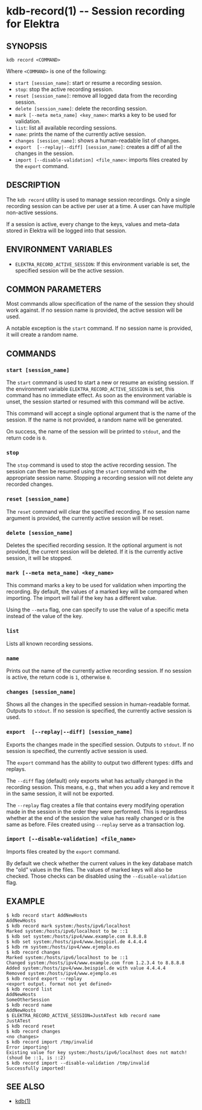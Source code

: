 # kdb-record(1) -- Session recording for Elektra

## SYNOPSIS

`kdb record <COMMAND>`

Where `<COMMAND>` is one of the following:

- `start [session_name]`: start or resume a recording session.
- `stop`: stop the active recording session.
- `reset [session_name]`: remove all logged data from the recording session.
- `delete [session_name]`: delete the recording session.
- `mark [--meta meta_name] <key_name>`: marks a key to be used for validation.
- `list`: list all available recording sessions.
- `name`: prints the name of the currently active session.
- `changes [session_name]`: shows a human-readable list of changes.
- `export  [--replay|--diff] [session_name]`: creates a diff of all the changes in the session.
- `import [--disable-validation] <file_name>`: imports files created by the `export` command.

## DESCRIPTION

The `kdb record` utility is used to manage session recordings.
Only a single recording session can be active per user at a time.
A user can have multiple non-active sessions.

If a session is active, every change to the keys, values and meta-data stored in Elektra will be logged into that session.

## ENVIRONMENT VARIABLES

- `ELEKTRA_RECORD_ACTIVE_SESSION`: If this environment variable is set, the specified session will be the active session.

## COMMON PARAMETERS

Most commands allow specification of the name of the session they should work against.
If no session name is provided, the active session will be used.

A notable exception is the `start` command. 
If no session name is provided, it will create a random name.

## COMMANDS

### `start [session_name]`
The `start` command is used to start a new or resume an existing session.
If the environment variable `ELEKTRA_RECORD_ACTIVE_SESSION` is set, this command has no immediate effect.
As soon as the environment variable is unset, the session started or resumed with this command will be active.

This command will accept a single optional argument that is the name of the session. 
If the name is not provided, a random name will be generated. 

On success, the name of the session will be printed to `stdout`, and the return code is `0`.

### `stop`
The `stop` command is used to stop the active recording session. 
The session can then be resumed using the `start` command with the appropriate session name.
Stopping a recording session will not delete any recorded changes.

### `reset [session_name]`
The `reset` command will clear the specified recording. 
If no session name argument is provided, the currently active session will be reset.

### `delete [session_name]`
Deletes the specified recording session. 
It the optional argument is not provided, the current session will be deleted.
If it is the currently active session, it will be stopped.

### `mark [--meta meta_name] <key_name>`
This command marks a key to be used for validation when importing the recording.
By default, the values of a marked key will be compared when importing.
The import will fail if the key has a different value.

Using the `--meta` flag, one can specify to use the value of a specific meta instead of the value of the key.

### `list`
Lists all known recording sessions.

### `name`
Prints out the name of the currently active recording session.
If no session is active, the return code is `1`, otherwise `0`.

### `changes [session_name]`
Shows all the changes in the specified session in human-readable format.
Outputs to `stdout`.
If no session is specified, the currently active session is used.

### `export  [--replay|--diff] [session_name]`
Exports the changes made in the specified session.
Outputs to `stdout`.
If no session is specified, the currently active session is used.

The `export` command has the ability to output two different types: diffs and replays.

The `--diff` flag (default) only exports what has actually changed in the recording session.
This means, e.g., that when you add a key and remove it in the same session, it will not be exported.

The `--replay` flag creates a file that contains every modifying operation made in the session in the order they were performed.
This is regardless whether at the end of the session the value has really changed or is the same as before.
Files created using `--replay` serve as a transaction log.


### `import [--disable-validation] <file_name>`
Imports files created by the `export` command.

By default we check whether the current values in the key database match the "old" values in the files.
The values of marked keys will also be checked.
Those checks can be disabled using the `--disable-validation` flag.


## EXAMPLE

```
$ kdb record start AddNewHosts
AddNewHosts
$ kdb record mark system:/hosts/ipv6/localhost
Marked system:/hosts/ipv6/localhost to be ::1
$ kdb set system:/hosts/ipv4/www.example.com 8.8.8.8
$ kdb set system:/hosts/ipv4/www.beispiel.de 4.4.4.4
$ kdb rm system:/hosts/ipv4/www.ejemplo.es
$ kdb record changes
Marked system:/hosts/ipv6/localhost to be ::1
Changed system:/hosts/ipv4/www.example.com from 1.2.3.4 to 8.8.8.8
Added system:/hosts/ipv4/www.beispiel.de with value 4.4.4.4
Removed system:/hosts/ipv4/www.ejemplo.es
$ kdb record export --replay
<export output. format not yet defined>
$ kdb record list
AddNewHosts
SomeOtherSession
$ kdb record name
AddNewHosts
$ ELEKTRA_RECORD_ACTIVE_SESSION=JustATest kdb record name
JustATest
$ kdb record reset
$ kdb record changes
<no changes>
$ kdb record import /tmp/invalid
Error importing! 
Existing value for key system:/hosts/ipv6/localhost does not match! (shoud be ::1, is ::2)
$ kdb record import --disable-validation /tmp/invalid
Successfully imported!
```

## SEE ALSO

- [kdb(1)](kdb.md) 